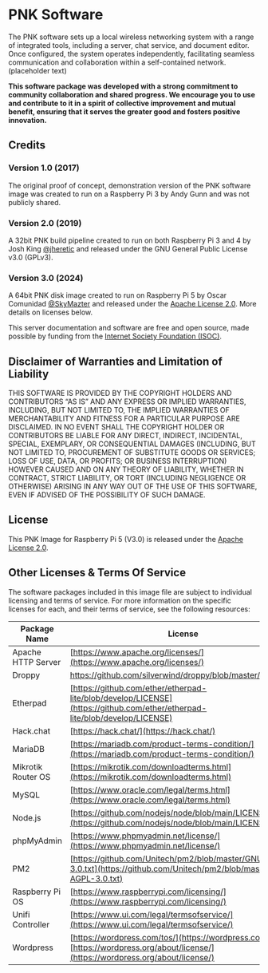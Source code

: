# PNK Software

The PNK software sets up a local wireless networking system with a range of integrated tools, including a server, chat service, and document editor. Once configured, the system operates independently, facilitating seamless communication and collaboration within a self-contained network. (placeholder text)

**This software package was developed with a strong commitment to community collaboration and shared progress. We encourage you to use and contribute to it in a spirit of collective improvement and mutual benefit, ensuring that it serves the greater good and fosters positive innovation.**

## Credits

### Version 1.0 (2017)
The original proof of concept, demonstration version of the PNK software image was created to run on a Raspberry Pi 3 by Andy Gunn and was not publicly shared. 

### Version 2.0 (2019)
A 32bit PNK build pipeline created to run on both Raspberry Pi 3 and 4 by Josh King [@jheretic](https://github.com/jheretic) and released under the GNU General Public License v3.0 (GPLv3). 

### Version 3.0 (2024)
A 64bit PNK disk image created to run on Raspberry Pi 5 by Oscar Comunidad [@SkyMazter](https://github.com/SkyMazter) and released under the [Apache License 2.0](LICENSE). More details on licenses below. 

This server documentation and software are free and open source, made possible by funding from the [Internet Society Foundation (ISOC)](https://www.isocfoundation.org/).


## Disclaimer of Warranties and Limitation of Liability

THIS SOFTWARE IS PROVIDED BY THE COPYRIGHT HOLDERS AND CONTRIBUTORS “AS IS” AND ANY EXPRESS OR IMPLIED WARRANTIES, INCLUDING, BUT NOT LIMITED TO, THE IMPLIED WARRANTIES OF MERCHANTABILITY AND FITNESS FOR A PARTICULAR PURPOSE ARE DISCLAIMED. IN NO EVENT SHALL THE COPYRIGHT HOLDER OR CONTRIBUTORS BE LIABLE FOR ANY DIRECT, INDIRECT, INCIDENTAL, SPECIAL, EXEMPLARY, OR CONSEQUENTIAL DAMAGES (INCLUDING, BUT NOT LIMITED TO, PROCUREMENT OF SUBSTITUTE GOODS OR SERVICES; LOSS OF USE, DATA, OR PROFITS; OR BUSINESS INTERRUPTION) HOWEVER CAUSED AND ON ANY THEORY OF LIABILITY, WHETHER IN CONTRACT, STRICT LIABILITY, OR TORT (INCLUDING NEGLIGENCE OR OTHERWISE) ARISING IN ANY WAY OUT OF THE USE OF THIS SOFTWARE, EVEN IF ADVISED OF THE POSSIBILITY OF SUCH DAMAGE.

## License
This PNK Image for Raspberry Pi 5 (V3.0) is released under the [Apache License 2.0](LICENSE). 

## Other Licenses & Terms Of Service

The software packages included in this image file are subject to individual licensing and terms of service. For more information on the specific licenses for each, and their terms of service, see the following resources:

| Package Name  | License | 
| ------------- | ------------- |
| Apache HTTP Server  | [https://www.apache.org/licenses/](https://www.apache.org/licenses/)  |
| Droppy| [https://github.com/silverwind/droppy/blob/master/LICENSE)](https://github.com/silverwind/droppy/blob/master/LICENSE) | 
| Etherpad | [https://github.com/ether/etherpad-lite/blob/develop/LICENSE](https://github.com/ether/etherpad-lite/blob/develop/LICENSE) |
| Hack.chat | [https://hack.chat/](https://hack.chat/) |
| MariaDB | [https://mariadb.com/product-terms-condition/](https://mariadb.com/product-terms-condition/) | 
| Mikrotik Router OS | [https://mikrotik.com/downloadterms.html](https://mikrotik.com/downloadterms.html) |
| MySQL | [https://www.oracle.com/legal/terms.html](https://www.oracle.com/legal/terms.html) |
| Node.js | [https://github.com/nodejs/node/blob/main/LICENSE](https://github.com/nodejs/node/blob/main/LICENSE) |
| phpMyAdmin | [https://www.phpmyadmin.net/license/](https://www.phpmyadmin.net/license/) |
| PM2 | [https://github.com/Unitech/pm2/blob/master/GNU-AGPL-3.0.txt](https://github.com/Unitech/pm2/blob/master/GNU-AGPL-3.0.txt) |
| Raspberry Pi OS | [https://www.raspberrypi.com/licensing/](https://www.raspberrypi.com/licensing/) |
| Unifi Controller | [https://www.ui.com/legal/termsofservice/](https://www.ui.com/legal/termsofservice/) |
| Wordpress | [https://wordpress.com/tos/](https://wordpress.com/tos/), [https://wordpress.org/about/license/](https://wordpress.org/about/license/) |


